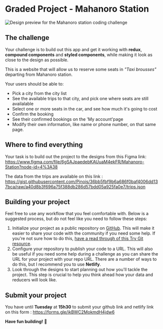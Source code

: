 # Graded Project - Mahanoro Station

![Design preview for the Mahanoro station coding challenge](./design/1.png)

## The challenge

Your challenge is to build out this app and get it working with **redux**, **compound components** and **styled components**, while making it look as close to the design as possible.

This is a website that will allow us to reserve some seats in _"Taxi brousses"_ departing from Mahanoro station.

Your users should be able to:

- Pick a city from the city list
- See the available trips to that city, and pick one where seats are still availalable
- Select one or more seats in the car, and see how much it's going to cost
- Confirm the booking
- See their confirmed bookings on the 'My account'page
- Modify their own information, like name or phone number, on that same page.

## Where to find everything

Your task is to build out the project to the designs from this Figma link: https://www.figma.com/file/6gSAJpaedebKAUuaM4ekFR/Mahanoro-Station?node-id=4%3A38

The data from the trips are available on this link : https://gist.githubusercontent.com/Pinois/36bb5fbf9b6a686f0baf4006dd137bca/raw/a40d8b3f696a75f388db286d57bdd05a925fa0e7/trips.json

## Building your project

Feel free to use any workflow that you feel comfortable with. Below is a suggested process, but do not feel like you need to follow these steps:

1. Initialize your project as a public repository on [GitHub](https://github.com/). This will make it easier to share your code with the community if you need some help. If you're not sure how to do this, [have a read through of this Try Git resource](https://try.github.io/).
2. Configure your repository to publish your code to a URL. This will also be useful if you need some help during a challenge as you can share the URL for your project with your repo URL. There are a number of ways to do this, but I recommend you to use **Netlify**.
3. Look through the designs to start planning out how you'll tackle the project. This step is crucial to help you think ahead how your data and reducers will look like.

## Submit your project

You have until **Tuesday** at **15h30** to submit your github link and netlify link on this form : https://forms.gle/ikBWC2MokmdH4jdw6

**Have fun building!** 🚀
